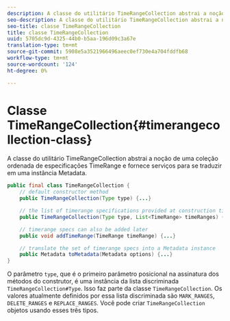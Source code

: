 ```yaml
---
description: A classe do utilitário TimeRangeCollection abstrai a noção de uma coleção ordenada de especificações TimeRange e fornece serviços para se traduzir em uma instância Metadata.
seo-description: A classe do utilitário TimeRangeCollection abstrai a noção de uma coleção ordenada de especificações TimeRange e fornece serviços para se traduzir em uma instância Metadata.
seo-title: classe TimeRangeCollection
title: classe TimeRangeCollection
uuid: 5705dc9d-4325-44b0-b5aa-196d09c3a67e
translation-type: tm+mt
source-git-commit: 5908e5a3521966496aeec0ef730e4a704fddfb68
workflow-type: tm+mt
source-wordcount: '124'
ht-degree: 0%

---
```



# Classe TimeRangeCollection{#timerangecollection-class}

A classe do utilitário TimeRangeCollection abstrai a noção de uma coleção ordenada de especificações TimeRange e fornece serviços para se traduzir em uma instância Metadata.

<!--<a id="section_D87AA7BC628D458DAB12D5247AD34B41"></a>-->

```java
public final class TimeRangeCollection {
    // default constructor method
    public TimeRangeCollection(Type type) {...}

    // the list of timerange specifications provided at construction time 
    public TimeRangeCollection(Type type, List<TimeRange> timeRanges) {...}

    // timerange specs can also be added later
    public void addTimeRange(TimeRange timeRange) {...}

    // translate the set of timerange specs into a Metadata instance 
    public Metadata toMetadata(Metadata options) {...}
}
```

O parâmetro `type`, que é o primeiro parâmetro posicional na assinatura dos métodos do construtor, é uma instância da lista discriminada `TimeRangeCollection#Type`. Isso faz parte da classe `TimeRangeCollection`. Os valores atualmente definidos por essa lista discriminada são `MARK_RANGES`, `DELETE_RANGES` e `REPLACE_RANGES`. Você pode criar `TimeRangeCollection` objetos usando esses três tipos.
